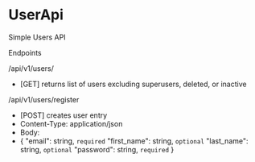 # UserApi
Simple Users API

Endpoints

/api/v1/users/
  - [GET] returns list of users excluding superusers, deleted, or inactive

/api/v1/users/register
  - [POST] creates user entry
  - Content-Type: application/json
  - Body:
  -   {
        "email": string, `required`
        "first_name": string, `optional`
        "last_name": string, `optional`
        "password": string, `required`
      }
 
